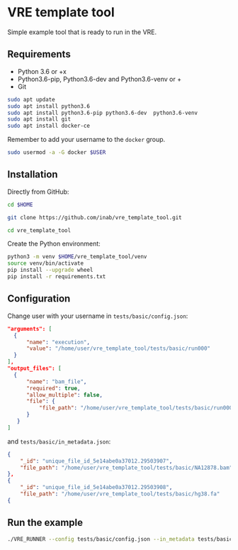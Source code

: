 # VRE template tool

Simple example tool that is ready to run in the VRE.

## Requirements

- Python 3.6 or +x
- Python3.6-pip, Python3.6-dev and Python3.6-venv or +
- Git

```bash
sudo apt update
sudo apt install python3.6 
sudo apt install python3.6-pip python3.6-dev  python3.6-venv
sudo apt install git
sudo apt install docker-ce
```

Remember to add your username to the `docker` group.

 ```bash
 sudo usermod -a -G docker $USER
 ```

## Installation

Directly from GitHub:

```bash
cd $HOME

git clone https://github.com/inab/vre_template_tool.git

cd vre_template_tool
```

Create the Python environment:

```bash
python3 -m venv $HOME/vre_template_tool/venv
source venv/bin/activate
pip install --upgrade wheel
pip install -r requirements.txt
```

## Configuration

Change user with your username in `tests/basic/config.json`:

```json
"arguments": [
  {
      "name": "execution",
      "value": "/home/user/vre_template_tool/tests/basic/run000"
  }
],
"output_files": [
  {
      "name": "bam_file",
      "required": true,
      "allow_multiple": false,
      "file": {
          "file_path": "/home/user/vre_template_tool/tests/basic/run000/A.bam"
      }
   }
]

```

and `tests/basic/in_metadata.json`:

```json
{
    "_id": "unique_file_id_5e14abe0a37012.29503907",
    "file_path": "/home/user/vre_template_tool/tests/basic/NA12878.bam"
},
{
    "_id": "unique_file_id_5e14abe0a37012.29503908",
    "file_path": "/home/user/vre_template_tool/tests/basic/hg38.fa"
{
```

## Run the example

```bash
./VRE_RUNNER --config tests/basic/config.json --in_metadata tests/basic/in_metadata.json --out_metadata out_metadata.json --log_file VRE_RUNNER.log
```
